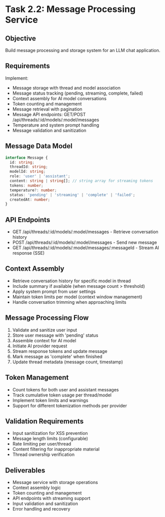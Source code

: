 # Task 2.2: Message Processing Service

## Objective
Build message processing and storage system for an LLM chat application.

## Requirements
Implement:
- Message storage with thread and model association
- Message status tracking (pending, streaming, complete, failed)
- Context assembly for AI model conversations
- Token counting and management
- Message retrieval with pagination
- Message API endpoints: GET/POST /api/threads/:id/models/:model/messages
- Temperature and system prompt handling
- Message validation and sanitization

## Message Data Model
```typescript
interface Message {
  id: string;
  threadId: string;
  modelId: string;
  role: 'user' | 'assistant';
  content: string | string[]; // string array for streaming tokens
  tokens: number;
  temperature?: number;
  status: 'pending' | 'streaming' | 'complete' | 'failed';
  createdAt: number;
}
```

## API Endpoints
- GET /api/threads/:id/models/:model/messages - Retrieve conversation history
- POST /api/threads/:id/models/:model/messages - Send new message
- GET /api/threads/:id/models/:model/messages/:messageId - Stream AI response (SSE)

## Context Assembly
- Retrieve conversation history for specific model in thread
- Include summary if available (when message count > threshold)
- Apply system prompt from user settings
- Maintain token limits per model (context window management)
- Handle conversation trimming when approaching limits

## Message Processing Flow
1. Validate and sanitize user input
2. Store user message with 'pending' status
3. Assemble context for AI model
4. Initiate AI provider request
5. Stream response tokens and update message
6. Mark message as 'complete' when finished
7. Update thread metadata (message count, timestamp)

## Token Management
- Count tokens for both user and assistant messages
- Track cumulative token usage per thread/model
- Implement token limits and warnings
- Support for different tokenization methods per provider

## Validation Requirements
- Input sanitization for XSS prevention
- Message length limits (configurable)
- Rate limiting per user/thread
- Content filtering for inappropriate material
- Thread ownership verification

## Deliverables
- Message service with storage operations
- Context assembly logic
- Token counting and management
- API endpoints with streaming support
- Input validation and sanitization
- Error handling and recovery
